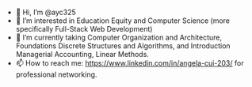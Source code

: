 - 👋 Hi, I’m @ayc325
- 👀 I’m interested in Education Equity and Computer Science (more specifically Full-Stack Web Development)
- 🌱 I’m currently taking Computer Organization and Architecture, Foundations Discrete Structures and Algorithms, and Introduction Managerial Accounting, Linear Methods.
- 📫 How to reach me: https://www.linkedin.com/in/angela-cui-203/ for professional networking.

<!---
ayc325/ayc325 is a ✨ special ✨ repository because its `README.md` (this file) appears on your GitHub profile.
You can click the Preview link to take a look at your changes.
--->
